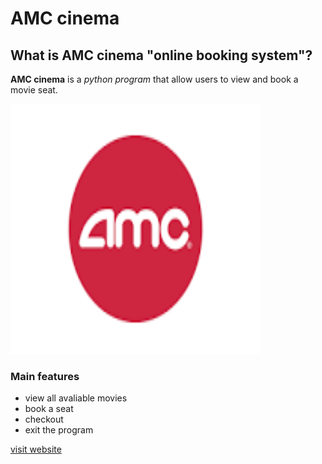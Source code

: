 # AMC cinema
## What is AMC cinema "online booking system"?
**AMC cinema** is a *python program* that allow users to view and book a movie seat.

[<img src="amc.png" width="400" height="400"/>](amc.png)
### Main features
- view all avaliable movies
- book a seat 
- checkout
- exit the program

[visit website](https://www.amccinemas.com)
